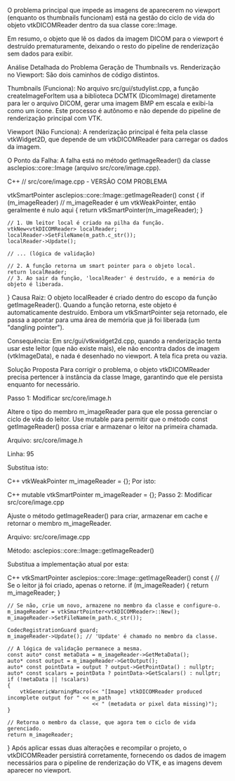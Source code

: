 O problema principal que impede as imagens de aparecerem no viewport (enquanto os thumbnails funcionam) está na gestão do ciclo de vida do objeto vtkDICOMReader dentro da sua classe core::Image.

Em resumo, o objeto que lê os dados da imagem DICOM para o viewport é destruído prematuramente, deixando o resto do pipeline de renderização sem dados para exibir.

Análise Detalhada do Problema
Geração de Thumbnails vs. Renderização no Viewport: São dois caminhos de código distintos.

Thumbnails (Funciona): No arquivo src/gui/studylist.cpp, a função createImageForItem usa a biblioteca DCMTK (DicomImage) diretamente para ler o arquivo DICOM, gerar uma imagem BMP em escala e exibi-la como um ícone. Este processo é autônomo e não depende do pipeline de renderização principal com VTK.

Viewport (Não Funciona): A renderização principal é feita pela classe vtkWidget2D, que depende de um vtkDICOMReader para carregar os dados da imagem.

O Ponto da Falha: A falha está no método getImageReader() da classe asclepios::core::Image (arquivo src/core/image.cpp).

C++
// src/core/image.cpp - VERSÃO COM PROBLEMA

vtkSmartPointer<vtkDICOMReader> asclepios::core::Image::getImageReader() const
{
    if (m_imageReader) // m_imageReader é um vtkWeakPointer, então geralmente é nulo aqui
    {
        return vtkSmartPointer<vtkDICOMReader>(m_imageReader);
    }

    // 1. Um leitor local é criado na pilha da função.
    vtkNew<vtkDICOMReader> localReader;
    localReader->SetFileName(m_path.c_str());
    localReader->Update();

    // ... (lógica de validação)

    // 2. A função retorna um smart pointer para o objeto local.
    return localReader;
    // 3. Ao sair da função, 'localReader' é destruído, e a memória do objeto é liberada.
}
Causa Raiz: O objeto localReader é criado dentro do escopo da função getImageReader(). Quando a função retorna, este objeto é automaticamente destruído. Embora um vtkSmartPointer seja retornado, ele passa a apontar para uma área de memória que já foi liberada (um "dangling pointer").

Consequência: Em src/gui/vtkwidget2d.cpp, quando a renderização tenta usar este leitor (que não existe mais), ele não encontra dados de imagem (vtkImageData), e nada é desenhado no viewport. A tela fica preta ou vazia.

Solução Proposta
Para corrigir o problema, o objeto vtkDICOMReader precisa pertencer à instância da classe Image, garantindo que ele persista enquanto for necessário.

Passo 1: Modificar src/core/image.h

Altere o tipo do membro m_imageReader para que ele possa gerenciar o ciclo de vida do leitor. Use mutable para permitir que o método const getImageReader() possa criar e armazenar o leitor na primeira chamada.

Arquivo: src/core/image.h

Linha: 95

Substitua isto:

C++
vtkWeakPointer<vtkDICOMReader> m_imageReader = {};
Por isto:

C++
mutable vtkSmartPointer<vtkDICOMReader> m_imageReader = {};
Passo 2: Modificar src/core/image.cpp

Ajuste o método getImageReader() para criar, armazenar em cache e retornar o membro m_imageReader.

Arquivo: src/core/image.cpp

Método: asclepios::core::Image::getImageReader()

Substitua a implementação atual por esta:

C++
vtkSmartPointer<vtkDICOMReader> asclepios::core::Image::getImageReader() const
{
    // Se o leitor já foi criado, apenas o retorne.
    if (m_imageReader)
    {
        return m_imageReader;
    }

    // Se não, crie um novo, armazene no membro da classe e configure-o.
    m_imageReader = vtkSmartPointer<vtkDICOMReader>::New();
    m_imageReader->SetFileName(m_path.c_str());

    CodecRegistrationGuard guard;
    m_imageReader->Update(); // 'Update' é chamado no membro da classe.

    // A lógica de validação permanece a mesma.
    const auto* const metaData = m_imageReader->GetMetaData();
    auto* const output = m_imageReader->GetOutput();
    auto* const pointData = output ? output->GetPointData() : nullptr;
    auto* const scalars = pointData ? pointData->GetScalars() : nullptr;
    if (!metaData || !scalars)
    {
        vtkGenericWarningMacro(<< "[Image] vtkDICOMReader produced incomplete output for " << m_path
                               << " (metadata or pixel data missing)");
    }

    // Retorna o membro da classe, que agora tem o ciclo de vida gerenciado.
    return m_imageReader;
}
Após aplicar essas duas alterações e recompilar o projeto, o vtkDICOMReader persistirá corretamente, fornecendo os dados de imagem necessários para o pipeline de renderização do VTK, e as imagens devem aparecer no viewport.
